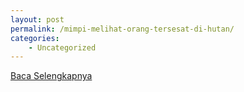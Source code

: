 ```yaml
---
layout: post
permalink: /mimpi-melihat-orang-tersesat-di-hutan/
categories:
    - Uncategorized
---
```


[Baca Selengkapnya](/05)